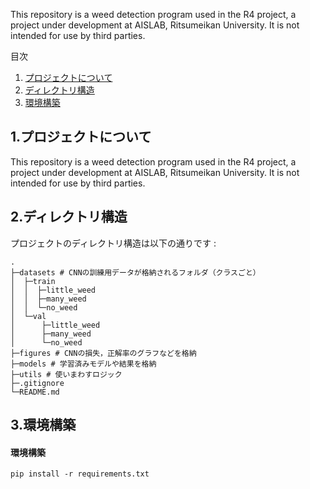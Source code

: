 This repository is a weed detection program used in the R4 project, a project under development at AISLAB, Ritsumeikan University.
It is not intended for use by third parties.

<div id="top"></div>
目次

1. [プロジェクトについて](#1プロジェクトについて)
2. [ディレクトリ構造](#2ディレクトリ構造)
3. [環境構築](#3環境構築)

## 1.プロジェクトについて
This repository is a weed detection program used in the R4 project, a project under development at AISLAB, Ritsumeikan University.
It is not intended for use by third parties.

## 2.ディレクトリ構造
プロジェクトのディレクトリ構造は以下の通りです
:
```
.
├─datasets # CNNの訓練用データが格納されるフォルダ（クラスごと）
│  ├─train
│  │  ├─little_weed
│  │  ├─many_weed
│  │  └─no_weed
│  └─val
│      ├─little_weed
│      ├─many_weed
│      └─no_weed
├─figures # CNNの損失，正解率のグラフなどを格納
├─models # 学習済みモデルや結果を格納
├─utils # 使いまわすロジック
├─.gitignore
└─README.md
```

## 3.環境構築
#### 環境構築

```
pip install -r requirements.txt
```